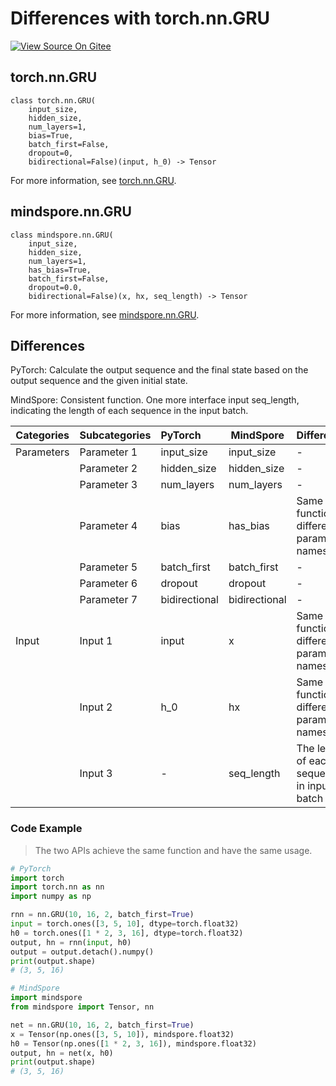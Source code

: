 # Differences with torch.nn.GRU

[![View Source On Gitee](https://mindspore-website.obs.cn-north-4.myhuaweicloud.com/website-images/r2.4.1/resource/_static/logo_source_en.svg)](https://gitee.com/mindspore/docs/blob/r2.4.1/docs/mindspore/source_en/note/api_mapping/pytorch_diff/GRU.md)

## torch.nn.GRU

```text
class torch.nn.GRU(
    input_size,
    hidden_size,
    num_layers=1,
    bias=True,
    batch_first=False,
    dropout=0,
    bidirectional=False)(input, h_0) -> Tensor
```

For more information, see [torch.nn.GRU](https://pytorch.org/docs/1.8.1/generated/torch.nn.GRU.html).

## mindspore.nn.GRU

```text
class mindspore.nn.GRU(
    input_size,
    hidden_size,
    num_layers=1,
    has_bias=True,
    batch_first=False,
    dropout=0.0,
    bidirectional=False)(x, hx, seq_length) -> Tensor
```

For more information, see [mindspore.nn.GRU](https://mindspore.cn/docs/en/r2.4.1/api_python/nn/mindspore.nn.GRU.html).

## Differences

PyTorch: Calculate the output sequence and the final state based on the output sequence and the given initial state.

MindSpore: Consistent function. One more interface input seq_length, indicating the length of each sequence in the input batch.

| Categories | Subcategories |PyTorch | MindSpore | Difference |
| ---- | ------ | :------------ | ------------- | ------------------------- |
| Parameters | Parameter 1  | input_size| input_size  | - |
|      | Parameter 2  | hidden_size   | hidden_size | -  |
|      | Parameter 3  | num_layers    | num_layers   | -   |
|      | Parameter 4  | bias          | has_bias      | Same function, different parameter names      |
|      | Parameter 5  | batch_first   | batch_first   | -                         |
|      | Parameter 6  | dropout       | dropout       | -                         |
|      | Parameter 7  | bidirectional | bidirectional | -                         |
|   Input   | Input 1  | input         | x             | Same function, different parameter names      |
|      | Input 2 | h_0           | hx            | Same function, different parameter names      |
|      | Input 3 | -             | seq_length    |  The length of each sequence in input batch |

### Code Example

> The two APIs achieve the same function and have the same usage.

```python
# PyTorch
import torch
import torch.nn as nn
import numpy as np

rnn = nn.GRU(10, 16, 2, batch_first=True)
input = torch.ones([3, 5, 10], dtype=torch.float32)
h0 = torch.ones([1 * 2, 3, 16], dtype=torch.float32)
output, hn = rnn(input, h0)
output = output.detach().numpy()
print(output.shape)
# (3, 5, 16)

# MindSpore
import mindspore
from mindspore import Tensor, nn

net = nn.GRU(10, 16, 2, batch_first=True)
x = Tensor(np.ones([3, 5, 10]), mindspore.float32)
h0 = Tensor(np.ones([1 * 2, 3, 16]), mindspore.float32)
output, hn = net(x, h0)
print(output.shape)
# (3, 5, 16)
```
